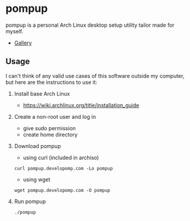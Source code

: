 # pompup

pompup is a personal Arch Linux desktop setup utility tailor made for myself.

- [Gallery](./docs/gallery.md)

## Usage

I can't think of any valid use cases of this software outside my computer,
but here are the instructions to use it:

1. Install base Arch Linux
   - https://wiki.archlinux.org/title/installation_guide
2. Create a non-root user and log in
   - give sudo permission
   - create home directory
3. Download pompup

   - using curl (included in archiso)

   ```
   curl pompup.developomp.com -Lo pompup
   ```

   - using wget

   ```
   wget pompup.developomp.com -O pompup
   ```

4. Run pompup

   ```
   ./pompup
   ```
